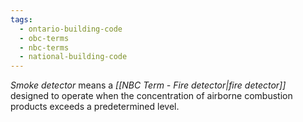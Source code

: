```yaml
---
tags:
  - ontario-building-code
  - obc-terms
  - nbc-terms
  - national-building-code
---
```

*Smoke detector* means a *[[NBC Term - Fire detector|fire detector]]* designed to operate when the concentration of airborne combustion products exceeds a predetermined level.